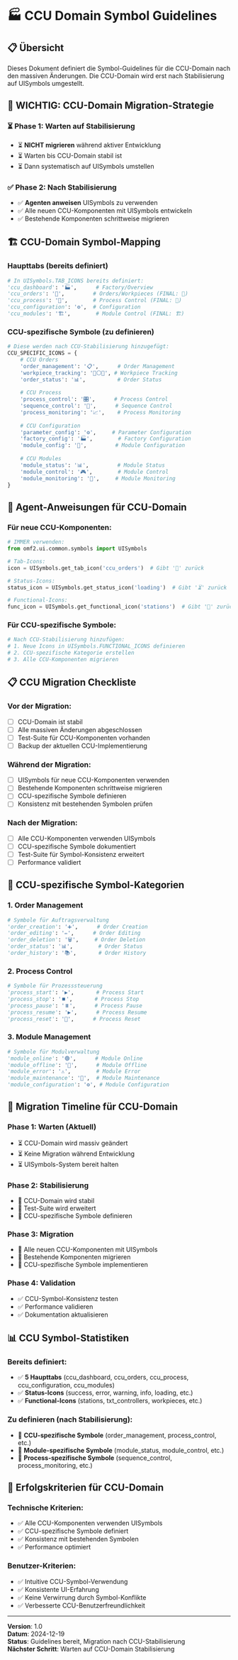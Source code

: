 # 🏭 CCU Domain Symbol Guidelines

## 📋 Übersicht

Dieses Dokument definiert die Symbol-Guidelines für die CCU-Domain nach den massiven Änderungen. Die CCU-Domain wird erst nach Stabilisierung auf UISymbols umgestellt.

## 🎯 **WICHTIG: CCU-Domain Migration-Strategie**

### **⏳ Phase 1: Warten auf Stabilisierung**
- ⏳ **NICHT migrieren** während aktiver Entwicklung
- ⏳ Warten bis CCU-Domain stabil ist
- ⏳ Dann systematisch auf UISymbols umstellen

### **✅ Phase 2: Nach Stabilisierung**
- ✅ **Agenten anweisen** UISymbols zu verwenden
- ✅ Alle neuen CCU-Komponenten mit UISymbols entwickeln
- ✅ Bestehende Komponenten schrittweise migrieren

## 🏗️ **CCU-Domain Symbol-Mapping**

### **Haupttabs (bereits definiert)**
```python
# In UISymbols.TAB_ICONS bereits definiert:
'ccu_dashboard': '🏭',      # Factory/Overview
'ccu_orders': '📝',         # Orders/Workpieces (FINAL: 📝)
'ccu_process': '🔄',        # Process Control (FINAL: 🔄)
'ccu_configuration': '⚙️',  # Configuration
'ccu_modules': '🏗️',        # Module Control (FINAL: 🏗️)
```

### **CCU-spezifische Symbole (zu definieren)**
```python
# Diese werden nach CCU-Stabilisierung hinzugefügt:
CCU_SPECIFIC_ICONS = {
    # CCU Orders
    'order_management': '📋',      # Order Management
    'workpiece_tracking': '🔵⚪🔴', # Workpiece Tracking
    'order_status': '📊',          # Order Status
    
    # CCU Process
    'process_control': '🎛️',      # Process Control
    'sequence_control': '🔄',      # Sequence Control
    'process_monitoring': '📈',    # Process Monitoring
    
    # CCU Configuration
    'parameter_config': '⚙️',     # Parameter Configuration
    'factory_config': '🏭',        # Factory Configuration
    'module_config': '🔧',         # Module Configuration
    
    # CCU Modules
    'module_status': '📊',         # Module Status
    'module_control': '🎮',        # Module Control
    'module_monitoring': '📡',     # Module Monitoring
}
```

## 🤖 **Agent-Anweisungen für CCU-Domain**

### **Für neue CCU-Komponenten:**
```python
# IMMER verwenden:
from omf2.ui.common.symbols import UISymbols

# Tab-Icons:
icon = UISymbols.get_tab_icon('ccu_orders')  # Gibt '📝' zurück

# Status-Icons:
status_icon = UISymbols.get_status_icon('loading')  # Gibt '⏳' zurück

# Functional-Icons:
func_icon = UISymbols.get_functional_icon('stations')  # Gibt '🏢' zurück
```

### **Für CCU-spezifische Symbole:**
```python
# Nach CCU-Stabilisierung hinzufügen:
# 1. Neue Icons in UISymbols.FUNCTIONAL_ICONS definieren
# 2. CCU-spezifische Kategorie erstellen
# 3. Alle CCU-Komponenten migrieren
```

## 📋 **CCU Migration Checkliste**

### **Vor der Migration:**
- [ ] CCU-Domain ist stabil
- [ ] Alle massiven Änderungen abgeschlossen
- [ ] Test-Suite für CCU-Komponenten vorhanden
- [ ] Backup der aktuellen CCU-Implementierung

### **Während der Migration:**
- [ ] UISymbols für neue CCU-Komponenten verwenden
- [ ] Bestehende Komponenten schrittweise migrieren
- [ ] CCU-spezifische Symbole definieren
- [ ] Konsistenz mit bestehenden Symbolen prüfen

### **Nach der Migration:**
- [ ] Alle CCU-Komponenten verwenden UISymbols
- [ ] CCU-spezifische Symbole dokumentiert
- [ ] Test-Suite für Symbol-Konsistenz erweitert
- [ ] Performance validiert

## 🎯 **CCU-spezifische Symbol-Kategorien**

### **1. Order Management**
```python
# Symbole für Auftragsverwaltung
'order_creation': '➕',      # Order Creation
'order_editing': '✏️',      # Order Editing
'order_deletion': '🗑️',     # Order Deletion
'order_status': '📊',        # Order Status
'order_history': '📚',       # Order History
```

### **2. Process Control**
```python
# Symbole für Prozesssteuerung
'process_start': '▶️',       # Process Start
'process_stop': '⏹️',       # Process Stop
'process_pause': '⏸️',      # Process Pause
'process_resume': '▶️',      # Process Resume
'process_reset': '🔄',      # Process Reset
```

### **3. Module Management**
```python
# Symbole für Modulverwaltung
'module_online': '🟢',      # Module Online
'module_offline': '🔴',      # Module Offline
'module_error': '⚠️',        # Module Error
'module_maintenance': '🔧',  # Module Maintenance
'module_configuration': '⚙️', # Module Configuration
```

## 🔄 **Migration Timeline für CCU-Domain**

### **Phase 1: Warten (Aktuell)**
- ⏳ CCU-Domain wird massiv geändert
- ⏳ Keine Migration während Entwicklung
- ⏳ UISymbols-System bereit halten

### **Phase 2: Stabilisierung**
- 🔄 CCU-Domain wird stabil
- 🔄 Test-Suite wird erweitert
- 🔄 CCU-spezifische Symbole definieren

### **Phase 3: Migration**
- 🚀 Alle neuen CCU-Komponenten mit UISymbols
- 🚀 Bestehende Komponenten migrieren
- 🚀 CCU-spezifische Symbole implementieren

### **Phase 4: Validation**
- ✅ CCU-Symbol-Konsistenz testen
- ✅ Performance validieren
- ✅ Dokumentation aktualisieren

## 📊 **CCU Symbol-Statistiken**

### **Bereits definiert:**
- ✅ **5 Haupttabs** (ccu_dashboard, ccu_orders, ccu_process, ccu_configuration, ccu_modules)
- ✅ **Status-Icons** (success, error, warning, info, loading, etc.)
- ✅ **Functional-Icons** (stations, txt_controllers, workpieces, etc.)

### **Zu definieren (nach Stabilisierung):**
- 🔄 **CCU-spezifische Symbole** (order_management, process_control, etc.)
- 🔄 **Module-spezifische Symbole** (module_status, module_control, etc.)
- 🔄 **Process-spezifische Symbole** (sequence_control, process_monitoring, etc.)

## 🎯 **Erfolgskriterien für CCU-Domain**

### **Technische Kriterien:**
- ✅ Alle CCU-Komponenten verwenden UISymbols
- ✅ CCU-spezifische Symbole definiert
- ✅ Konsistenz mit bestehenden Symbolen
- ✅ Performance optimiert

### **Benutzer-Kriterien:**
- ✅ Intuitive CCU-Symbol-Verwendung
- ✅ Konsistente UI-Erfahrung
- ✅ Keine Verwirrung durch Symbol-Konflikte
- ✅ Verbesserte CCU-Benutzerfreundlichkeit

---

**Version**: 1.0  
**Datum**: 2024-12-19  
**Status**: Guidelines bereit, Migration nach CCU-Stabilisierung  
**Nächster Schritt**: Warten auf CCU-Domain Stabilisierung
